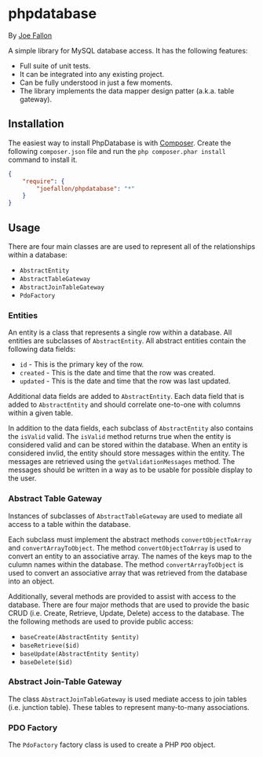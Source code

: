 # phpdatabase

By [Joe Fallon](http://blog.joefallon.net)

A simple library for MySQL database access. It has the following features:

*   Full suite of unit tests.
*   It can be integrated into any existing project.
*   Can be fully understood in just a few moments.
*   The library implements the data mapper design patter (a.k.a. table gateway).

## Installation

The easiest way to install PhpDatabase is with
[Composer](https://getcomposer.org/). Create the following `composer.json` file
and run the `php composer.phar install` command to install it.

```json
{
    "require": {
        "joefallon/phpdatabase": "*"
    }
}
```

## Usage

There are four main classes are are used to represent all of the relationships
within a database: 

*   `AbstractEntity`
*   `AbstractTableGateway`
*   `AbstractJoinTableGateway`
*   `PdoFactory`

### Entities

An entity is a class that represents a single row within a database. All entities 
are subclasses of `AbstractEntity`. All abstract entities contain the following 
data fields:

*   `id` - This is the primary key of the row.
*   `created` - This is the date and time that the row was created.
*   `updated` - This is the date and time that the row was last updated.
    
Additional data fields are added to `AbstractEntity`. Each data field that is 
added to `AbstractEntity` and should correlate one-to-one with columns within a 
given table. 

In addition to the data fields, each subclass of `AbstractEntity` also
contains the `isValid` valid. The `isValid` method returns true when the entity is
considered valid and can be stored within the database. When an entity is considered
invlid, the entity should store messages within the entity. The messages are
retrieved using the `getValidationMessages` method. The messages should be written
in a way as to be usable for possible display to the user.

### Abstract Table Gateway

Instances of subclasses of `AbstractTableGateway` are used to mediate all access to
a table within the database. 

Each subclass must implement the abstract methods
`convertObjectToArray` and `convertArrayToObject`. The method `convertObjectToArray`
is used to convert an entity to an associative array. The names of the keys map
to the culumn names within the database. The method `convertArrayToObject` is
used to convert an associative array that was retrieved from the database into
an object.

Additionally, several methods are provided to assist with access to the database.
There are four major methods that are used to provide the basic CRUD (i.e. Create,
Retrieve, Update, Delete) access to the database. The the following methods are
used to provide public access:

*   `baseCreate(AbstractEntity $entity)`
*   `baseRetrieve($id)`
*   `baseUpdate(AbstractEntity $entity)`
*   `baseDelete($id)`

### Abstract Join-Table Gateway

The class `AbstractJoinTableGateway` is used mediate access to join tables 
(i.e. junction table). These tables to represent many-to-many associations.

### PDO Factory

The `PdoFactory` factory class is used to create a PHP `PDO` object.

